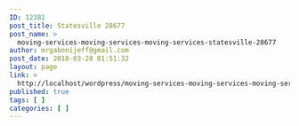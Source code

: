 ```yaml
---
ID: 12381
post_title: Statesville 28677
post_name: >
  moving-services-moving-services-moving-services-statesville-28677
author: mrgabonijeff@gmail.com
post_date: 2018-03-28 01:51:32
layout: page
link: >
  http://localhost/wordpress/moving-services-moving-services-moving-services-statesville-28677/
published: true
tags: [ ]
categories: [ ]
---
```

